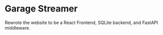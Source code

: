 # Garage Streamer

Rewrote the website to be a React Frontend, SQLite backend, and FastAPI middleware.
